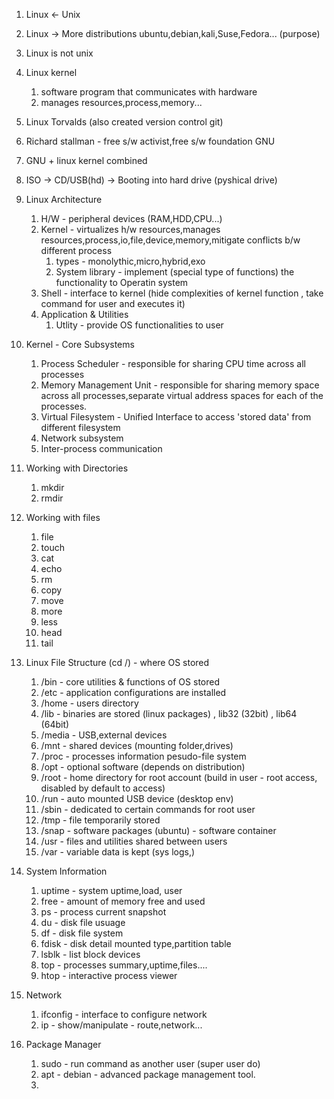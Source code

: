 1. Linux <- Unix
2. Linux -> More distributions ubuntu,debian,kali,Suse,Fedora... (purpose)
3. Linux is not unix
4. Linux kernel
    1. software program that communicates with hardware
    2. manages resources,process,memory...
5. Linux Torvalds (also created version control git)
6. Richard stallman - free s/w activist,free s/w foundation GNU
7. GNU + linux kernel combined
8. ISO -> CD/USB(hd) -> Booting into hard drive (pyshical drive)

9. Linux Architecture
    1. H/W - peripheral devices (RAM,HDD,CPU...)
    2. Kernel - virtualizes h/w resources,manages resources,process,io,file,device,memory,mitigate conflicts b/w
       different process
        1. types - monolythic,micro,hybrid,exo
        2. System library - implement (special type of functions) the functionality to Operatin system
    3. Shell - interface to kernel (hide complexities of kernel function , take command for user and executes it)
    4. Application & Utilities
        1. Utlity - provide OS functionalities to user

10. Kernel - Core Subsystems
    1. Process Scheduler - responsible for sharing CPU time across all processes
    2. Memory Management Unit - responsible for sharing memory space across all processes,separate virtual address
       spaces for each of the processes.
    3. Virtual Filesystem - Unified Interface to access 'stored data' from different filesystem
    4. Network subsystem
    5. Inter-process communication

11. Working with Directories
    1. mkdir
    2. rmdir

12. Working with files
    1. file
    2. touch
    3. cat
    4. echo
    5. rm
    6. copy
    7. move
    8. more
    9. less
    10. head
    11. tail

13. Linux File Structure (cd /) - where OS stored
    1. /bin - core utilities & functions of OS stored
    2. /etc - application configurations are installed
    3. /home - users directory
    4. /lib - binaries are stored (linux packages) , lib32 (32bit) , lib64 (64bit)
    5. /media - USB,external devices
    6. /mnt - shared devices (mounting folder,drives)
    7. /proc - processes information pesudo-file system
    8. /opt - optional software (depends on distribution)
    9. /root - home directory for root account (build in user - root access, disabled by default to access)
    10. /run - auto mounted USB device (desktop env)
    11. /sbin - dedicated to certain commands for root user
    12. /tmp - file temporarily stored
    13. /snap - software packages (ubuntu) - software container
    14. /usr - files and utilities shared between users
    15. /var - variable data is kept (sys logs,)

14. System Information
    1. uptime - system uptime,load, user
    2. free - amount of memory free and used
    3. ps - process current snapshot
    4. du - disk file usuage
    5. df - disk file system
    6. fdisk - disk detail mounted type,partition table
    7. lsblk - list block devices
    8. top - processes summary,uptime,files....
    9. htop - interactive process viewer

15. Network
    1. ifconfig - interface to configure network
    2. ip - show/manipulate - route,network...

16. Package Manager
    1. sudo - run command as another user (super user do)
    2. apt - debian - advanced package management tool.
    3. 
